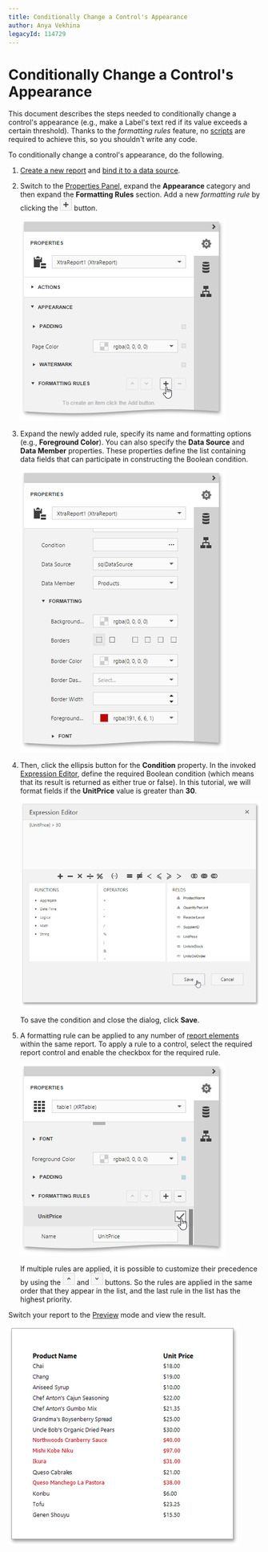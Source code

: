 ```yaml
---
title: Conditionally Change a Control's Appearance
author: Anya Vekhina
legacyId: 114729
---
```

# Conditionally Change a Control's Appearance
This document describes the steps needed to conditionally change a control's appearance (e.g., make a Label's text red if its value exceeds a certain threshold). Thanks to the _formatting rules_ feature, no [scripts](../scripting.md) are required to achieve this, so you shouldn't write any code.

To conditionally change a control's appearance, do the following.
1. [Create a new report](../basic-operations/create-a-new-report.md) and [bind it to a data source](../providing-data/bind-a-report-to-data.md).
2. Switch to the [Properties Panel](../../interface-elements/properties-panel.md), expand the **Appearance** category and then expand the **Formatting Rules** section. Add a new _formatting rule_ by clicking the ![formatting-rules-editor-add](../../../../images/img118323.png) button.
	
	![eud-change-control-appearance-0](../../../../images/img119805.png)
3. Expand the newly added rule, specify its name and formatting options (e.g., **Foreground Color**). You can also specify the **Data Source** and **Data Member** properties. These properties define the list containing data fields that can participate in constructing the Boolean condition.
	
	![eud-change-control-appearance-1](../../../../images/img119806.png)
4. Then, click the ellipsis button for the **Condition** property. In the invoked [Expression Editor](../../interface-elements/expression-editor.md), define the required Boolean condition (which means that its result is returned as either true or false). In this tutorial, we will format fields if the **UnitPrice** value is greater than **30**.
	
	![eud-change-control-appearance-2](../../../../images/img119807.png)
	
	To save the condition and close the dialog, click **Save**.
5. A formatting rule can be applied to any number of [report elements](../../report-elements.md) within the same report. To apply a rule to a control, select the required report control and enable the checkbox for the required rule.
	
	![eud-change-control-appearance-3](../../../../images/img119808.png)
	
	If multiple rules are applied, it is possible to customize their precedence by using the ![formatting-rules-editor-up](../../../../images/img118325.png) and ![formatting-rules-editor-down](../../../../images/img118326.png) buttons. So the rules are applied in the same order that they appear in the list, and the last rule in the list has the highest priority.

Switch your report to the [Preview](../../document-preview.md) mode and view the result.

![eud-change-control-appearance-4](../../../../images/img119809.png)